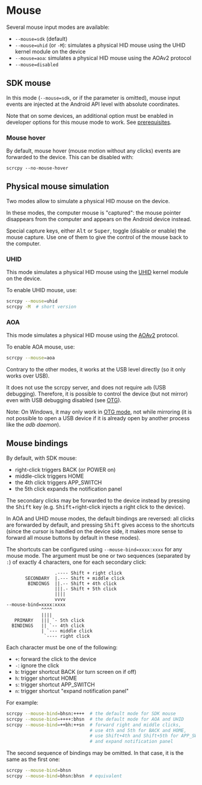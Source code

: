 # Mouse

Several mouse input modes are available:

 - `--mouse=sdk` (default)
 - `--mouse=uhid` (or `-M`): simulates a physical HID mouse using the UHID
   kernel module on the device
 - `--mouse=aoa`: simulates a physical HID mouse using the AOAv2 protocol
 - `--mouse=disabled`


## SDK mouse

In this mode (`--mouse=sdk`, or if the parameter is omitted), mouse input events
are injected at the Android API level with absolute coordinates.

Note that on some devices, an additional option must be enabled in developer
options for this mouse mode to work. See
[prerequisites](/README.md#prerequisites).

### Mouse hover

By default, mouse hover (mouse motion without any clicks) events are forwarded
to the device. This can be disabled with:

```
scrcpy --no-mouse-hover
```

## Physical mouse simulation

Two modes allow to simulate a physical HID mouse on the device.

In these modes, the computer mouse is "captured": the mouse pointer disappears
from the computer and appears on the Android device instead.

Special capture keys, either <kbd>Alt</kbd> or <kbd>Super</kbd>, toggle
(disable or enable) the mouse capture. Use one of them to give the control of
the mouse back to the computer.


### UHID

This mode simulates a physical HID mouse using the [UHID] kernel module on the
device.

[UHID]: https://kernel.org/doc/Documentation/hid/uhid.txt

To enable UHID mouse, use:

```bash
scrcpy --mouse=uhid
scrcpy -M  # short version
```


### AOA

This mode simulates a physical HID mouse using the [AOAv2] protocol.

[AOAv2]: https://source.android.com/devices/accessories/aoa2#hid-support

To enable AOA mouse, use:

```bash
scrcpy --mouse=aoa
```

Contrary to the other modes, it works at the USB level directly (so it only
works over USB).

It does not use the scrcpy server, and does not require `adb` (USB debugging).
Therefore, it is possible to control the device (but not mirror) even with USB
debugging disabled (see [OTG](otg.md)).

Note: On Windows, it may only work in [OTG mode](otg.md), not while mirroring
(it is not possible to open a USB device if it is already open by another
process like the _adb daemon_).


## Mouse bindings

By default, with SDK mouse:
 - right-click triggers BACK (or POWER on)
 - middle-click triggers HOME
 - the 4th click triggers APP_SWITCH
 - the 5th click expands the notification panel

The secondary clicks may be forwarded to the device instead by pressing the
<kbd>Shift</kbd> key (e.g. <kbd>Shift</kbd>+right-click injects a right click to
the device).

In AOA and UHID mouse modes, the default bindings are reversed: all clicks are
forwarded by default, and pressing <kbd>Shift</kbd> gives access to the
shortcuts (since the cursor is handled on the device side, it makes more sense
to forward all mouse buttons by default in these modes).

The shortcuts can be configured using `--mouse-bind=xxxx:xxxx` for any mouse
mode. The argument must be one or two sequences (separated by `:`) of exactly 4
characters, one for each secondary click:

```
                  .---- Shift + right click
       SECONDARY  |.--- Shift + middle click
        BINDINGS  ||.-- Shift + 4th click
                  |||.- Shift + 5th click
                  ||||
                  vvvv
--mouse-bind=xxxx:xxxx
             ^^^^
             ||||
   PRIMARY   ||| `- 5th click
  BINDINGS   || `-- 4th click
             | `--- middle click
              `---- right click
```

Each character must be one of the following:

 - `+`: forward the click to the device
 - `-`: ignore the click
 - `b`: trigger shortcut BACK (or turn screen on if off)
 - `h`: trigger shortcut HOME
 - `s`: trigger shortcut APP_SWITCH
 - `n`: trigger shortcut "expand notification panel"

For example:

```bash
scrcpy --mouse-bind=bhsn:++++  # the default mode for SDK mouse
scrcpy --mouse-bind=++++:bhsn  # the default mode for AOA and UHID
scrcpy --mouse-bind=++bh:++sn  # forward right and middle clicks,
                               # use 4th and 5th for BACK and HOME,
                               # use Shift+4th and Shift+5th for APP_SWITCH
                               # and expand notification panel
```

The second sequence of bindings may be omitted. In that case, it is the same as
the first one:

```bash
scrcpy --mouse-bind=bhsn
scrcpy --mouse-bind=bhsn:bhsn  # equivalent
```
